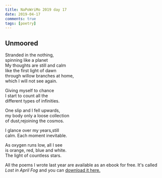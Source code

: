 ```yaml
---
title: NaPoWriMo 2019 day 17  
date: 2019-04-17
comments: true  
tags: [poetry] 
---  
```

  
<h2>Unmoored<br /></h2>  
<!-- /wp:heading -->  

  
<p>Stranded in the nothing,<br />  
spinning like a planet<br />  
My thoughts are still and calm<br />  
like the first light of dawn<br />  
through willow branches at home,<br />  
which I will not see again.</p>  


  
<p>Giving myself to chance<br />  
I start to count all the<br />  
different types of infinities.</p>  


  
<p>One slip and I fell upwards,<br />  
my body only a loose collection<br />  
of dust,rejoining the cosmos.</p>  


  
<p>I glance over my years,still <br />  
calm. Each moment inevitable.</p>  


  
<p>As oxygen runs low, all I see<br />  
is orange, red, blue and white.<br />  
The light of countless stars.</p>  

   
<p>All the poems I wrote last year are available as an ebook for free. It's called <em>Lost in April Fog </em>and you can <a href="/aprilfog/">download it here. </a></p>  

